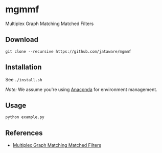 # mgmmf

Multiplex Graph Matching Matched Filters

## Download

```
git clone --recursive https://github.com/jataware/mgmmf
```

## Installation

See `./install.sh`

_Note:_ We assume you're using [Anaconda](https://www.anaconda.com/products/distribution) for environment management.

## Usage

```
python example.py
```

## References

- [Multiplex Graph Matching Matched Filters](https://arxiv.org/abs/1908.02572)
